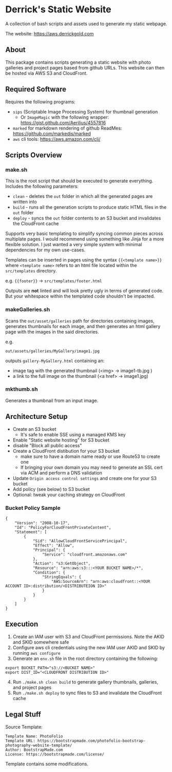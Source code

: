 # Derrick's Static Website

A collection of bash scripts and assets used to generate my static webpage.

The website: https://aws.derrickgold.com

## About

This package contains scripts generating a static website with photo galleries and project pages based from github URLs. This website can then be hosted via AWS S3 and CloudFront.

## Required Software

Requires the following programs:
* `sips` (Scriptable Image Processing System) for thumbnail generation
  * Or `ImageMagic` with the following wrapper: https://gist.github.com/Aerilius/4557816
* `marked` for markdown rendering of github ReadMes: https://github.com/markedjs/marked
* `aws` cli tools: https://aws.amazon.com/cli/


## Scripts Overview

### make.sh

This is the root script that should be executed to generate everything. Includes the following parameters:

* `clean` - deletes the `out` folder in which all the generated pages are written into
* `build` - runs all the generation scripts to produce static HTML files in the `out` folder
* `deploy` - syncs the `out` folder contents to an S3 bucket and invalidates the CloudFront cache

Supports very basic templating to simplify syncing common pieces across multiplate pages. I would recommend using something like Jinja for a more flexible solution. I just wanted a very simple system with minimal dependencies for my own use-cases.

Templates can be inserted in pages using the syntax `{{<template name>}}` where `<template name>` refers to an html file located within the `src/templates` directory.

e.g. `{{footer}}` -> `src/templates/footer.html`

Outputs are **not** linted and will look pretty ugly in terms of generated code. But your whitespace within the templated code shouldn't be impacted.


### makeGalleries.sh

Scans the `out/asset/galleries` path for directories containing images, generates thumbnails for each image, and then generates an html gallery page with the images in the said directories.

e.g.

`out/assets/galleries/MyGallery/image1.jpg`

outputs `gallery-MyGallery.html` containing an:

* image tag with the generated thumbnail (\<img\> -> image1-tb.jpg )
* a link to the full image on the thumbnail (\<a href\> -> image1.jpg)

### mkthumb.sh

Generates a thumbnail from an input image.


## Architecture Setup

* Create an S3 bucket
  * It's safe to enable SSE using a managed KMS key
* Enable "Static website hosting" for S3 bucket
* disable "Block all public access"
* Create a CloudFront distibution for your S3 bucket 
  * make sure to have a domain name ready or use Route53 to create one
  * If bringing your own domain you may need to generate an SSL cert via ACM and perform a DNS validation
* Update `Origin access control settings` and create one for your S3 bucket
* Add policy (see below) to S3 bucket
* Optional: tweak your caching strategy on CloudFront

### Bucket Policy Sample

```
{
    "Version": "2008-10-17",
    "Id": "PolicyForCloudFrontPrivateContent",
    "Statement": [
        {
            "Sid": "AllowCloudFrontServicePrincipal",
            "Effect": "Allow",
            "Principal": {
                "Service": "cloudfront.amazonaws.com"
            },
            "Action": "s3:GetObject",
            "Resource": "arn:aws:s3:::<YOUR BUCKET NAME>/*",
            "Condition": {
                "StringEquals": {
                    "AWS:SourceArn": "arn:aws:cloudfront::<YOUR ACCOUNT ID>:distribution/<DISTRIBUTEION ID>"
                }
            }
        }
    ]
}
```


## Execution

1. Create an IAM user with S3 and CloudFront permissions. Note the AKID and SKID somewhere safe
2. Configure aws cli credentials using the new IAM user AKID and SKID by running `aws configure`
3. Generate an `env.sh` file in the root directory containing the following:

```
export BUCKET_PATH="s3://<BUCKET NAME>"
export DIST_ID="<CLOUDFRONT DISTRIBUTION ID>"
```

4. Run `./make.sh clean build` to generate gallery thumbnails, galleries, and project pages
5. Run `./make.sh deploy` to sync files to S3 and invalidate the CloudFront cache



## Legal Stuff

Source Template:

```
Template Name: PhotoFolio
Template URL: https://bootstrapmade.com/photofolio-bootstrap-photography-website-template/
Author: BootstrapMade.com
License: https://bootstrapmade.com/license/
```

Template contains some modifications.